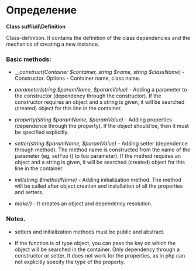 Определение
===========

**Class suffi\di\Definition**

Class-definition. It contains the definition of the class dependencies and the mechanics of creating a new instance.

### Basic methods:

* ___construct(Container $container, string $name, string $className)_ - Constructor. Options - Container name, class name.

* _parameter(string $paramName, $paramValue)_ - Adding a parameter to the constructor (dependency through the constructor). If the constructor requires an object and a string is given, it will be searched (created) object for this line in the container.

* _property(string $paramName, $paramValue)_ - Adding properties (dependence through the property). If the object should be, then it must be specified explicitly.

* _setter(string $paramName, $paramValue)_ - Adding setter (dependence through method). The method name is constructed from the name of the parameter (eg, setFoo () to foo parameter). If the method requires an object and a string is given, it will be searched (created) object for this line in the container.

* _init(string $methodName)_ - Adding initialization method. The method will be called after object creation and installation of all the properties and setters.

* _make()_ - It creates an object and dependency resolution.

### Notes.

* setters and initialization methods must be public and abstract.

* If the function is of type object, you can pass the key on which the object will be searched in the container. Only dependency through a constructor or setter. It does not work for the properties, as in php can not explicitly specify the type of the property.